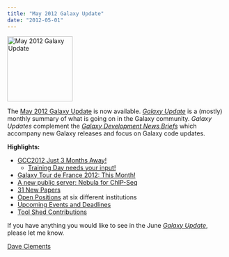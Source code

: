 ```yaml
---
title: "May 2012 Galaxy Update"
date: "2012-05-01"
---
```

<div class='right'><a href='/galaxy-updates/2012-05/'><img src="/images/logos/GalaxyUpdate200.png" alt="May 2012 Galaxy Update" width=150 /></a></div>

The [May 2012 Galaxy Update](/galaxy-updates/2012-05/) is now available.  *[Galaxy Update](/galaxy-updates/)* is a (mostly) monthly summary of what is going on in the Galaxy community.  *Galaxy Updates* complement the *[Galaxy Development News Briefs](/docs/)* which accompany new Galaxy releases and focus on Galaxy code updates.

**Highlights:**

* [GCC2012 Just 3 Months Away!](/galaxy-updates/2012-05/#gcc2012-just-3-months-away)
  * [Training Day needs your input!](/galaxy-updates/2012-05/#training-day-we-need-your-help)
* [Galaxy Tour de France 2012: This Month!](/galaxy-updates/2012-05/#galaxy-tour-de-france-2012)
* [A new public server: Nebula for ChIP-Seq](/galaxy-updates/2012-05/#new-public-server-nebula) 
* [31 New Papers](/galaxy-updates/2012-05/#new-papers)
* [Open Positions](/galaxy-updates/2012-05/#whos-hiring) at six different institutions
* [Upcoming Events and Deadlines](/galaxy-updates/2012-05/#upcoming-events-and-deadlines)
* [Tool Shed Contributions](/galaxy-updates/2012-05/#toolshed-contributions)

If you have anything you would like to see in the June *[Galaxy Update](/galaxy-updates/)*, please let me know.

[Dave Clements](/people/dave-clements/)
